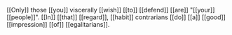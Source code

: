 [[Only]] those [[you]] viscerally [[wish]] [[to]] [[defend]] [[are]] "[[your]] [[people]]". [[In]] [[that]] [[regard]], [[habit]] contrarians [[do]] [[a]] [[good]] [[impression]] [[of]] [[egalitarians]].